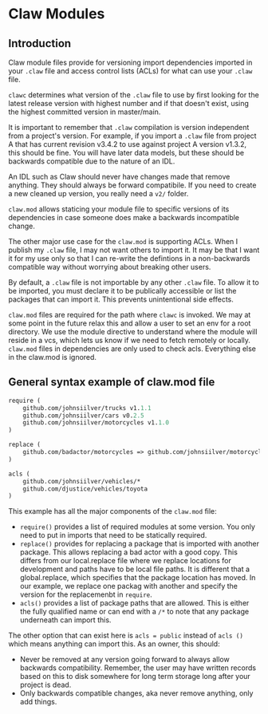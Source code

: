 # Claw Modules

## Introduction

Claw module files provide for versioning import dependencies imported in your `.claw` file and access control lists (ACLs) for what can use your `.claw` file.

`clawc` determines what version of the `.claw` file to use by first looking for the latest release version with highest number and if that doesn't exist, using the highest committed version in master/main.

It is important to remember that `.claw` compilation is version independent from a project's version. For example, if you import a `.claw` file from project A that has current revision v3.4.2 to use against project A version v1.3.2, this should be fine. You will have later data models, but these should be backwards compatible due to the nature of an IDL.

An IDL such as Claw should never have changes made that remove anything. They should always be forward compatibile. If you need to create a new cleaned up version, you really need a `v2/` folder.

`claw.mod` allows staticing your module file to specific versions of its dependencies in case someone does make a backwards incompatible change.

The other major use case for the `claw.mod` is supporting ACLs. When I publish my `.claw` file, I may not want others to import it. It may be that I want it for my use only so that I can re-write the defintions in a non-backwards compatible way without worrying about breaking other users.

By default, a `.claw` file is not importable by any other `.claw` file. To allow it to be imported, you must declare it to be publically accessible or list the packages that can import it. This prevents unintentional side effects.

`claw.mod` files are required for the path where `clawc` is invoked. We may at some point in the future relax this and allow a user to set an env for a root directory.  We use the module directive to understand where the module will reside in a vcs, which lets us know if we need to fetch remotely or locally. `claw.mod` files in dependencies are only used to check acls.  Everything else in the claw.mod is ignored.

## General syntax example of claw.mod file

```claw.mod
require (
    github.com/johnsiilver/trucks v1.1.1
    github.com/johnsiilver/cars v0.2.5
    github.com/johnsiilver/motorcycles v1.1.0
)

replace (
    github.com/badactor/motorcycles => github.com/johnsiilver/motorcycles
)

acls (
    github.com/johnsiilver/vehicles/*
    github.com/djustice/vehicles/toyota
)
```

This example has all the major components of the `claw.mod` file:

* `require()` provides a list of required modules at some version. You only need to put in imports that need to be statically required.
* `replace()` provides for replacing a package that is imported with another package. This allows replacing a bad actor with a good copy. This differs from our local.replace file where
we replace locations for development and paths have to be local file paths. It is different that a global.replace, which specifies that the package location has moved. In our example, we replace one packag with another and specify the version for the replacemenbt in `require`.
* `acls()` provides a list of package paths that are allowed. This is either the fully qualified name or can end with a `/*` to note that any package underneath can import this.

The other option that can exist here is `acls = public` instead of `acls ()` which means anything can import this. As an owner, this should:

* Never be removed at any version going forward to always allow backwards compatibility. Remember, the user may have written records based on this to disk somewhere for long term storage long after your project is dead.
* Only backwards compatible changes, aka never remove anything, only add things.
